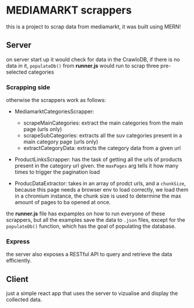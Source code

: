 # MEDIAMARKT scrappers

this is a project to scrap data from mediamarkt, it was built using MERN!

## Server

on server start up it would check for data in the CrawloDB, if there is no data in it, `populateDb()` from **runner.js** would run to scrap three pre-selected categories

### Scrapping side

otherwise the scrappers work as follows:

- MediamarktCategoriesScrapper:
    - scrapeMainCategories: extract the main categories from the main page (urls only)
    - scrapeSubCategories: extracts all the suv categories present in a main category page (urls only)
    - extractCategoryData: extracts the category data from a given url

- ProductLinksScrapper: has the task of getting all the urls of products present in the category url given. the `maxPages` arg tells it how many times to trigger the pagination load

- ProducDataExtractor: takes in an array of prodct urls, and a `chunkSize`, because this page needs a browser env to load correctly, we load them in a chromium instance, the chunk size is used to determine the max amount of pages to ba opened at once.

the **runner.js** file has expamples on how to run everyone of these scrappers, but all the examples save the data to `.json` files, except for the `populateDb()` function, which has the goal of populating the database.

### Express

the server also exposes a RESTful API to query and retrieve the data efficiently.

## Client

just a simple react app that uses the server to vizualise and display the collected data.